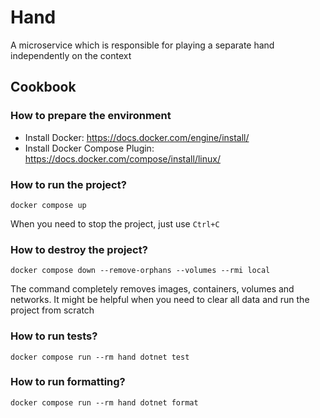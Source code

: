 # Hand
A microservice which is responsible for playing a separate hand independently on the context

## Cookbook

### How to prepare the environment
- Install Docker: https://docs.docker.com/engine/install/
- Install Docker Compose Plugin: https://docs.docker.com/compose/install/linux/

### How to run the project?
```shell
docker compose up
```
When you need to stop the project, just use `Ctrl+C`

### How to destroy the project?
```shell
docker compose down --remove-orphans --volumes --rmi local
```
The command completely removes images, containers, volumes and networks.
It might be helpful when you need to clear all data and run the project from scratch

### How to run tests?
```shell
docker compose run --rm hand dotnet test
```

### How to run formatting?
```shell
docker compose run --rm hand dotnet format
```
